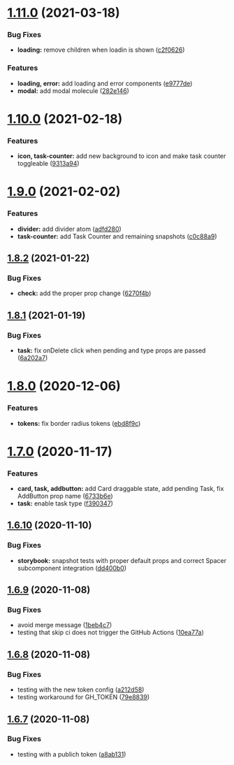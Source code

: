 # [1.11.0](https://github.com/glrodasz/cero-components/compare/v1.10.0...v1.11.0) (2021-03-18)


### Bug Fixes

* **loading:** remove children when loadin is shown ([c2f0626](https://github.com/glrodasz/cero-components/commit/c2f062670e6afb9227059f545f94d88bad2ebfa6))


### Features

* **loading, error:** add loading and error components ([e9777de](https://github.com/glrodasz/cero-components/commit/e9777de29f7efb890658143d6a2291799afa0d0e))
* **modal:** add modal molecule ([282e146](https://github.com/glrodasz/cero-components/commit/282e146b5abd02ddab3bca17f69b31e458875b39))

# [1.10.0](https://github.com/glrodasz/cero-components/compare/v1.9.0...v1.10.0) (2021-02-18)


### Features

* **icon, task-counter:** add new background to icon and make task counter toggleable ([9313a94](https://github.com/glrodasz/cero-components/commit/9313a94452180fbf0c559f32e03f5bd7da54daea))

# [1.9.0](https://github.com/glrodasz/cero-components/compare/v1.8.2...v1.9.0) (2021-02-02)


### Features

* **divider:** add divider atom ([adfd280](https://github.com/glrodasz/cero-components/commit/adfd280c855955596879f0bee5ab3d5e26587c9e))
* **task-counter:** add Task Counter and remaining snapshots ([c0c88a9](https://github.com/glrodasz/cero-components/commit/c0c88a9ab760a726eba063690e69a2b827db99b4))

## [1.8.2](https://github.com/glrodasz/cero-components/compare/v1.8.1...v1.8.2) (2021-01-22)


### Bug Fixes

* **check:** add the proper prop change ([6270f4b](https://github.com/glrodasz/cero-components/commit/6270f4b7eb0faf90f144441de71f494c37577495))

## [1.8.1](https://github.com/glrodasz/cero-components/compare/v1.8.0...v1.8.1) (2021-01-19)


### Bug Fixes

* **task:** fix onDelete click when pending and type props are passed ([6a202a7](https://github.com/glrodasz/cero-components/commit/6a202a73e362ebc44b8897cfca1fbdaed068d67a))

# [1.8.0](https://github.com/glrodasz/cero-components/compare/v1.7.0...v1.8.0) (2020-12-06)


### Features

* **tokens:** fix border radius tokens ([ebd8f9c](https://github.com/glrodasz/cero-components/commit/ebd8f9cf69cdb6df64d77d4f93eb0f1e4e6a56eb))

# [1.7.0](https://github.com/glrodasz/cero-components/compare/v1.6.10...v1.7.0) (2020-11-17)


### Features

* **card, task, addbutton:** add Card draggable state, add pending Task, fix AddButton prop name ([6733b6e](https://github.com/glrodasz/cero-components/commit/6733b6eb021cb1005942bea4e8c2903d373bcdc9))
* **task:** enable task type ([f390347](https://github.com/glrodasz/cero-components/commit/f390347e69361144affd65480d33fb4f81c39557))

## [1.6.10](https://github.com/glrodasz/cero-components/compare/v1.6.9...v1.6.10) (2020-11-10)


### Bug Fixes

* **storybook:** snapshot tests with proper default props and correct Spacer subcomponent integration ([dd400b0](https://github.com/glrodasz/cero-components/commit/dd400b04572009db8b46a1825f753af0981866b9))

## [1.6.9](https://github.com/glrodasz/cero-components/compare/v1.6.8...v1.6.9) (2020-11-08)


### Bug Fixes

* avoid merge message ([1beb4c7](https://github.com/glrodasz/cero-components/commit/1beb4c717318b0acafb5ad04fa3c044770f9ad56))
* testing that skip ci does not trigger the GitHub Actions ([10ea77a](https://github.com/glrodasz/cero-components/commit/10ea77ab45234df09759b096df53cfc27ba9e6ca))

## [1.6.8](https://github.com/glrodasz/cero-components/compare/v1.6.7...v1.6.8) (2020-11-08)


### Bug Fixes

* testing with the new token config ([a212d58](https://github.com/glrodasz/cero-components/commit/a212d58e66ad45dd4b52bc6f859285ae58746fb1))
* testing workaround for GH_TOKEN ([79e8839](https://github.com/glrodasz/cero-components/commit/79e883918e9b5e9eac24ba4b8eb7684168507cc2))

## [1.6.7](https://github.com/glrodasz/cero-components/compare/v1.6.6...v1.6.7) (2020-11-08)


### Bug Fixes

* testing with a publich token ([a8ab131](https://github.com/glrodasz/cero-components/commit/a8ab131d7e91d1798df0b988ef17e14f20ca6d26))
